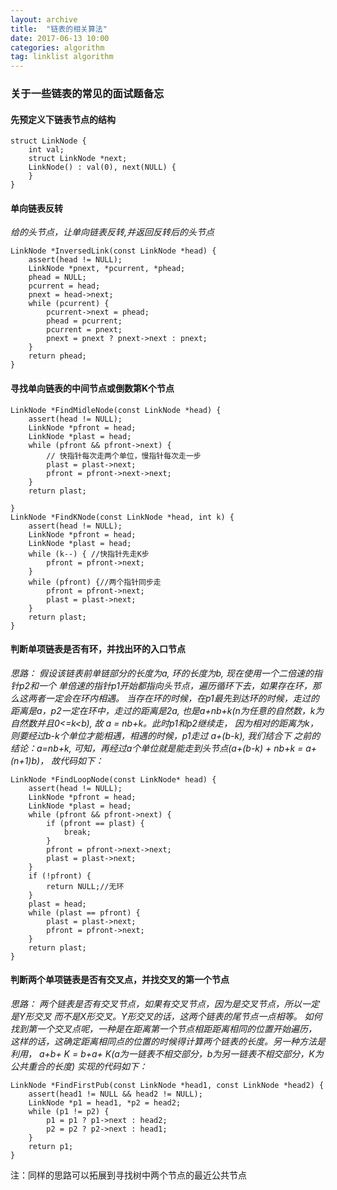 ```yaml
---
layout: archive
title:  "链表的相关算法"
date: 2017-06-13 10:00
categories: algorithm
tag: linklist algorithm
---
```


### 关于一些链表的常见的面试题备忘
#### 先预定义下链表节点的结构
```
struct LinkNode {
	int val;
	struct LinkNode *next;
	LinkNode() : val(0), next(NULL) {
	}
}
```
#### 单向链表反转
*给的头节点，让单向链表反转,并返回反转后的头节点*
```
LinkNode *InversedLink(const LinkNode *head) {
	assert(head != NULL);
	LinkNode *pnext, *pcurrent, *phead;
	phead = NULL;
	pcurrent = head;
	pnext = head->next;
	while (pcurrent) {
		pcurrent->next = phead;
		phead = pcurrent;
		pcurrent = pnext;
		pnext = pnext ? pnext->next : pnext;
	}
	return phead;
}
```

#### 寻找单向链表的中间节点或倒数第K个节点
```
LinkNode *FindMidleNode(const LinkNode *head) {
	assert(head != NULL);
	LinkNode *pfront = head;
	LinkNode *plast = head;
	while (pfront && pfront->next) {
		// 快指针每次走两个单位，慢指针每次走一步
		plast = plast->next;
		pfront = pfront->next->next;
	}
	return plast;

}
LinkNode *FindKNode(const LinkNode *head, int k) {
	assert(head != NULL);
	LinkNode *pfront = head;
	LinkNode *plast = head;
	while (k--) { //快指针先走K步
		pfront = pfront->next;
	}
	while (pfront) {//两个指针同步走
		pfront = pfront->next;
		plast = plast->next;
	}
	return plast;
}
```
#### 判断单项链表是否有环，并找出环的入口节点

*思路：
	假设该链表前单链部分的长度为a, 环的长度为b, 现在使用一个二倍速的指针p2和一个
单倍速的指针p1开始都指向头节点，遍历循环下去，如果存在环，那么这两者一定会在环内相遇。
	当存在环的时候，在p1最先到达环的时候，走过的距离是a，p2一定在环中，走过的距离是2a,
也是a+nb+k(n为任意的自然数，k为自然数并且0<=k<b), 故 a = nb+k。此时p1和p2继续走，
因为相对的距离为k，则要经过b-k个单位才能相遇，相遇的时候，p1走过 a+(b-k), 我们结合下
之前的结论：a=nb+k, 可知，再经过a个单位就是能走到头节点(a+(b-k) + nb+k = a+(n+1)b)，
故代码如下：*
```
LinkNode *FindLoopNode(const LinkNode* head) {
	assert(head != NULL);
	LinkNode *pfront = head;
	LinkNode *plast = head;
	while (pfront && pfront->next) {
		if (pfront == plast) {
			break;
		}
		pfront = pfront->next->next;
		plast = plast->next;
	}
	if (!pfront) {
		return NULL;//无环
	}
	plast = head;
	while (plast == pfront) {
		plast = plast->next;
		pfront = pfront->next;
	}
	return plast;
}
```
#### 判断两个单项链表是否有交叉点，并找交叉的第一个节点
*思路：
	两个链表是否有交叉节点，如果有交叉节点，因为是交叉节点，所以一定是Y形交叉
而不是X形交叉。Y形交叉的话，这两个链表的尾节点一点相等。
	如何找到第一个交叉点呢，一种是在距离第一个节点相距距离相同的位置开始遍历，
这样的话，这确定距离相同点的位置的时候得计算两个链表的长度。另一种方法是利用，
a+b+ K = b+a+ K(a为一链表不相交部分，b为另一链表不相交部分，K为公共重合的长度)
实现的代码如下：*
```
LinkNode *FindFirstPub(const LinkNode *head1, const LinkNode *head2) {
	assert(head1 != NULL && head2 != NULL);
	LinkNode *p1 = head1, *p2 = head2;
	while (p1 != p2) {
		p1 = p1 ? p1->next : head2;
		p2 = p2 ? p2->next : head1;
	}
	return p1;
}
```
 注：同样的思路可以拓展到寻找树中两个节点的最近公共节点
